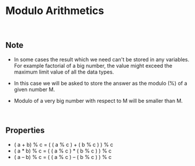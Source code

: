 # Modulo Arithmetics

<br>

## Note
* In some cases the result which we need can't be stored in any variables. For example factorial of a big number, the value might exceed the maximum limit value of all the data types.

* In this case we will be asked to store the answer as the modulo (%) of a given number M.

* Modulo of a very big number with respect to M will be smaller than M.

<br>

## Properties

* ( a + b) % c = ( ( a % c ) + ( b % c ) ) % c
* ( a * b) % c = ( ( a % c ) * ( b % c ) ) % c
* ( a – b) % c = ( ( a % c ) – ( b % c ) ) % c
